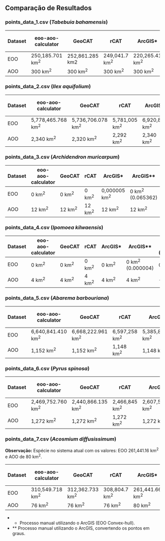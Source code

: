 ## Comparação de Resultados

### points_data_1.csv (*Tabebuia bahamensis*)

|Dataset|eoo-aoo-calculator|GeoCAT|rCAT|ArcGIS*|ArcGIS**|IUCN Tool Kit (ArcGIS)|
|------|-----|-----|----|----|----|----|
|EOO|250,185.701 km<sup>2</sup>|252,861.285 km2|249,041.7 km<sup>2</sup>|220,265.41 km<sup>2</sup>|249,041.68 km<sup>2</sup>|249,041.7 km<sup>2</sup>|
|AOO|300 km<sup>2</sup>|300 km<sup>2</sup>|300 km<sup>2</sup>|300 km<sup>2</sup>|300 km<sup>2</sup>|-|

### points_data_2.csv (*Ilex aquifolium*)

|Dataset|eoo-aoo-calculator|GeoCAT|rCAT|ArcGIS*|ArcGIS**|IUCN Tool Kit (ArcGIS)|
|------|-----|-----|----|----|----|---|
|EOO|5,778,465.768 km<sup>2</sup>|5,736,706.078 km<sup>2</sup>|5,781,005 km<sup>2</sup>|6,920,880 km<sup>2</sup>|5,780,106.46 km<sup>2</sup>|5,781,005 km<sup>2</sup>|
|AOO|2,340 km<sup>2</sup>|2,320 km<sup>2</sup>|2,292 km<sup>2</sup>|2,340 km<sup>2</sup>|2,332 km<sup>2</sup>|-|

### points_data_3.csv (*Archidendron muricarpum*)

|Dataset|eoo-aoo-calculator|GeoCAT|rCAT|ArcGIS*|ArcGIS**|IUCN Tool Kit (ArcGIS)|
|------|-----|-----|----|----|----|----|
|EOO|0 km<sup>2</sup>|0 km<sup>2</sup>|0 km<sup>2</sup>|0,000005 km<sup>2</sup>|0 km<sup>2</sup> (0.065362)|0 km<sup>2</sup>|
|AOO|12 km<sup>2</sup>|12 km<sup>2</sup>|12 km<sup>2</sup>|12 km<sup>2</sup>|12 km<sup>2</sup>|-|

### points_data_4.csv (*Ipomoea kilwaensis*)

|Dataset|eoo-aoo-calculator|GeoCAT|rCAT|ArcGIS*|ArcGIS**|IUCN Tool Kit (ArcGIS)|
|------|-----|-----|----|----|----|----|
|EOO|0 km<sup>2</sup>|0 km<sup>2</sup>|0 km<sup>2</sup>|0 km<sup>2</sup>|0 km<sup>2</sup> (0.000004)|0 km<sup>2</sup>|
|AOO|4 km<sup>2</sup>|4 km<sup>2</sup>|4 km<sup>2</sup>|4 km<sup>2</sup>|4 km<sup>2</sup>|-|

### points_data_5.csv (*Abarema barbouriana*)

|Dataset|eoo-aoo-calculator|GeoCAT|rCAT|ArcGIS*|ArcGIS**|IUCN Tool Kit (ArcGIS)|
|------|-----|-----|----|----|----|----|
|EOO|6,640,841.410 km<sup>2</sup>|6,668,222.961 km<sup>2</sup>|6,597,258 km<sup>2</sup>|5,385,858.09 km<sup>2</sup>|6,597,257.50 km<sup>2</sup>|6,597,258 km<sup>2</sup>|
|AOO|1,152 km<sup>2</sup>|1,152 km<sup>2</sup>|1,148 km<sup>2</sup>|1,148 km<sup>2</sup>|1,152 km<sup>2</sup>|-|

### points_data_6.csv (*Pyrus spinosa*)

|Dataset|eoo-aoo-calculator|GeoCAT|rCAT|ArcGIS*|ArcGIS**|IUCN Tool Kit (ArcGIS)|
|------|-----|-----|----|----|----|----|
|EOO|2,469,752.760 km<sup>2</sup>|2,440,866.135 km<sup>2</sup>|2,466,845 km<sup>2</sup>|2,607,537.66 km<sup>2</sup>| |2,466,845 km<sup>2</sup>|
|AOO|1,272 km<sup>2</sup>|1,272 km<sup>2</sup>|1,272 km<sup>2</sup>|1,272 km<sup>2</sup>||-|

### points_data_7.csv (*Acosmium diffusissimum*)

**Observação:** Espécie no sistema atual com os valores: EOO 261,441.16 km<sup>2</sup> e AOO de 80 km<sup>2</sup>.

|Dataset|eoo-aoo-calculator|GeoCAT|rCAT|ArcGIS*|ArcGIS**|IUCN Tool Kit (ArcGIS)|
|------|-----|-----|----|----|----|----|
|EOO|310,549.718 km<sup>2</sup>|312,362.733 km<sup>2</sup>|308,804.7 km<sup>2</sup>|261,441.66 km<sup>2</sup>|309,097.518 km<sup>2</sup>|308,804.7 km<sup>2</sup>|
|AOO|76 km<sup>2</sup>|76 km<sup>2</sup>|76 km<sup>2</sup>|80 km<sup>2</sup>|80 km<sup>2</sup>|-|

* * Processo manual utilizando o ArcGIS (EOO Convex-hull).
* ** Processo manual utilizando o ArcGIS, convertendo os pontos em graus.